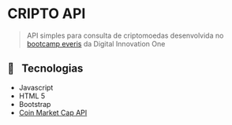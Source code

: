 # CRIPTO API

> API simples para consulta de criptomoedas desenvolvida no [bootcamp everis](https://web.digitalinnovation.one/track/everis-fullstack-developer) da Digital Innovation One

## :wrench: &nbsp; Tecnologias
- Javascript
- HTML 5
- Bootstrap
- [Coin Market Cap API](https://coinmarketcap.com/api/)